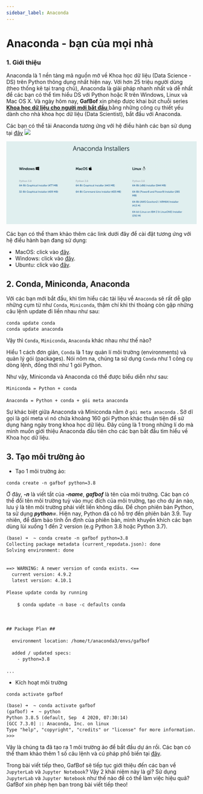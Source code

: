 ```yaml
---
sidebar_label: Anaconda
---
```


# Anaconda - bạn của mọi nhà

### 1. Giới thiệu

Anaconda là 1 nền tảng mã nguồn mở về Khoa học dữ liệu (Data Science - DS) trên Python thông dụng nhất hiện nay. Với hơn 25 triệu người dùng (theo thống kê tại trang chủ), Anaconda là giải pháp nhanh nhất và dễ nhất để các bạn có thể tìm hiểu DS với Python hoặc R trên Windows, Linux và Mac OS X. Và ngày hôm nay, **GafBof** xin phép được khai bút chuỗi series <ins> **Khoa học dữ liệu cho người mới bắt đầu** </ins> bằng những công cụ thiết yếu dành cho nhà khoa học dữ liệu (Data Scientist), bắt đầu với Anaconda.

Các bạn có thể tải Anaconda tương ứng với hệ điều hành các bạn sử dụng tại [đây](https://www.anaconda.com/products/individual) <img src="https://media.giphy.com/media/j5oMK60WVe1w9YaaOa/source.gif" width="20"/>

![anaconda](img/anaconda.png)

Các bạn có thể tham khảo thêm các link dưới đây để cài đặt tương ứng với hệ điều hành bạn đang sử dụng:

- MacOS: click vào [đây](https://docs.anaconda.com/anaconda/install/mac-os/).
- Windows: click vào [đây](https://docs.anaconda.com/anaconda/install/windows/).
- Ubuntu: click vào [đây](https://docs.anaconda.com/anaconda/install/linux/).

## 2. Conda, Miniconda, Anaconda

Với các bạn mới bắt đầu, khi tìm hiểu các tài liệu về `Anaconda` sẽ rất dễ gặp những cụm từ như `Conda`, `Miniconda`, thậm chí khi thi thoảng còn gặp những câu lệnh update đi liền nhau như sau:

```
conda update conda
conda update anaconda
```

Vậy thì `Conda`, `Miniconda`, `Anaconda` khác nhau như thế nào?

Hiểu 1 cách đơn giản, `Conda` là 1 tay quản lí môi trường (environments) và quản lý gói (packages). Nói nôm na, chúng ta sử dụng `Conda` như 1 công cụ dòng lệnh, đồng thời như 1 gói Python.

Như vậy, Miniconda và Anaconda có thể được biểu diễn như sau:

```
Miniconda = Python + conda

Anaconda = Python + conda + gói meta anaconda
```

Sự khác biệt giữa Anaconda và Miniconda nằm ở `gói meta anaconda` . Sở dĩ gọi là gói meta vì nó chứa khoảng 160 gói Python khác thuận tiện để sử dụng hàng ngày trong khoa học dữ liệu. Đây cũng là 1 trong những lí do mà mình muốn giới thiệu Anaconda đầu tiên cho các bạn bắt đầu tìm hiểu về Khoa học dữ liệu.

## 3. Tạo môi trường ảo

- Tạo 1 môi trường ảo:

```
conda create -n gafbof python=3.8
```

Ở đây, **_-n_** là viết tắt của **_-name_**, **_gafbof_** là tên của môi trường. Các bạn có thể đổi tên môi trường tuỳ vào mục đích của môi trường, tạo cho dự án nào, lưu ý là tên môi trường phải viết liền không dấu. Để chọn phiên bản Python, ta sử dụng **_python=_**. Hiện nay, Python đã có hỗ trợ đến phiên bản 3.9. Tuy nhiên, để đảm bảo tính ổn định của phiên bản, mình khuyến khích các bạn dùng lùi xuống 1 đến 2 version (e.g Python 3.8 hoặc Python 3.7).

```console
(base) ➜  ~ conda create -n gafbof python=3.8
Collecting package metadata (current_repodata.json): done
Solving environment: done


==> WARNING: A newer version of conda exists. <==
  current version: 4.9.2
  latest version: 4.10.1

Please update conda by running

    $ conda update -n base -c defaults conda



## Package Plan ##

  environment location: /home/t/anaconda3/envs/gafbof

  added / updated specs:
    - python=3.8

...
```

- Kích hoạt môi trường

```
conda activate gafbof
```

```console
(base) ➜  ~ conda activate gafbof
(gafbof) ➜  ~ python
Python 3.8.5 (default, Sep  4 2020, 07:30:14)
[GCC 7.3.0] :: Anaconda, Inc. on linux
Type "help", "copyright", "credits" or "license" for more information.
>>>
```

Vậy là chúng ta đã tạo ra 1 môi trường ảo để bắt đầu dự án rồi. Các bạn có thể tham khảo thêm 1 số câu lệnh và cú pháp phổ biến tại [đây](https://docs.conda.io/projects/conda/en/4.6.0/_downloads/52a95608c49671267e40c689e0bc00ca/conda-cheatsheet.pdf).

Trong bài viết tiếp theo, GafBof sẽ tiếp tục giới thiệu đến các bạn về `JupyterLab` và `Jupyter Notebook`? Vậy 2 khái niệm này là gì? Sử dụng `JupyterLab` và `Jupyter Notebook` như thế nào để có thể làm việc hiệu quả? GafBof xin phép hẹn bạn trong bài viết tiếp theo!
